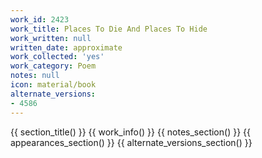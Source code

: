 ```yaml
---
work_id: 2423
work_title: Places To Die And Places To Hide
work_written: null
written_date: approximate
work_collected: 'yes'
work_category: Poem
notes: null
icon: material/book
alternate_versions:
- 4586
---
```


{{ section_title() }}
{{ work_info() }}
{{ notes_section() }}
{{ appearances_section() }}
{{ alternate_versions_section() }}